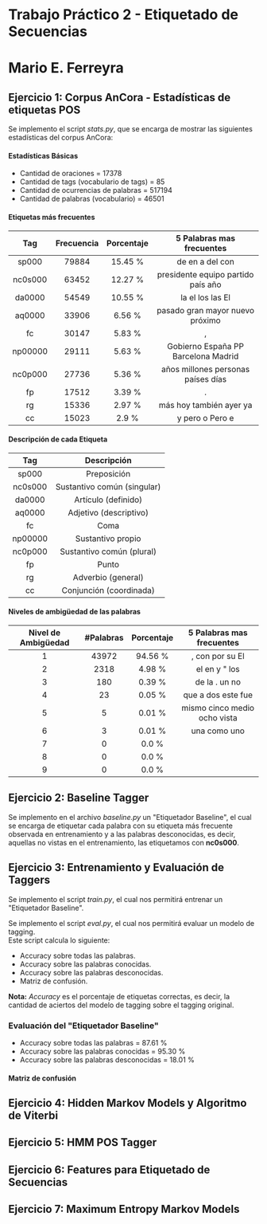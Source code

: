Trabajo Práctico 2 - Etiquetado de Secuencias
=============================================

Mario E. Ferreyra
=================


Ejercicio 1: Corpus AnCora - Estadísticas de etiquetas POS
----------------------------------------------------------
Se implemento el script *stats.py*, que se encarga de mostrar las siguientes estadísticas del corpus AnCora:


#### Estadísticas Básicas

* Cantidad de oraciones = 17378
* Cantidad de tags (vocabulario de tags) = 85
* Cantidad de ocurrencias de palabras = 517194
* Cantidad de palabras (vocabulario) = 46501


#### Etiquetas más frecuentes

|   Tag   | Frecuencia | Porcentaje |        5 Palabras mas frecuentes        |
|:-------:|:----------:|:----------:|:---------------------------------------:|
|  sp000  |   79884    |  15.45 %   | de en a del con                         |
| nc0s000 |   63452    |  12.27 %   | presidente equipo partido país año      |
| da0000  |   54549    |  10.55 %   | la el los las El                        |
| aq0000  |   33906    |   6.56 %   | pasado gran mayor nuevo próximo         |
|   fc    |   30147    |   5.83 %   | ,                                       |
| np00000 |   29111    |   5.63 %   | Gobierno España PP Barcelona Madrid     |
| nc0p000 |   27736    |   5.36 %   | años millones personas países días      |
|   fp    |   17512    |   3.39 %   | .                                       |
|   rg    |   15336    |   2.97 %   | más hoy también ayer ya                 |
|   cc    |   15023    |   2.9 %    | y pero o Pero e                         |


#### Descripción de cada Etiqueta

|   Tag   |         Descripción         |
|:-------:|:---------------------------:|
|  sp000  |         Preposición         |
| nc0s000 | Sustantivo común (singular) |
| da0000  |     Artículo (definido)     |
| aq0000  |   Adjetivo (descriptivo)    |
|   fc    |            Coma             |
| np00000 |      Sustantivo propio      |
| nc0p000 |  Sustantivo común (plural)  |
|   fp    |            Punto            |
|   rg    |     Adverbio (general)      |
|   cc    |   Conjunción (coordinada)   |


#### Niveles de ambigüedad de las palabras

| Nivel de Ambigüedad | #Palabras | Porcentaje |  5 Palabras mas frecuentes   |
|:-------------------:|:---------:|:----------:|:----------------------------:|
|          1          |   43972   |  94.56 %   | , con por su El              |
|          2          |   2318    |   4.98 %   | el en y " los                |
|          3          |    180    |   0.39 %   | de la . un no                |
|          4          |    23     |   0.05 %   | que a dos este fue           |
|          5          |     5     |   0.01 %   | mismo cinco medio ocho vista |
|          6          |     3     |   0.01 %   | una como uno                 |
|          7          |     0     |   0.0 %    |                              |
|          8          |     0     |   0.0 %    |                              |
|          9          |     0     |   0.0 %    |                              |


Ejercicio 2: Baseline Tagger
----------------------------
Se implemento en el archivo *baseline.py* un "Etiquetador Baseline", el cual se encarga de etiquetar cada palabra con su etiqueta más frecuente observada en entrenamiento y a las palabras desconocidas, es decir, aquellas no vistas en el entrenamiento, las etiquetamos con **nc0s000**.


Ejercicio 3: Entrenamiento y Evaluación de Taggers
--------------------------------------------------
Se implemento el script *train.py*, el cual nos permitirá entrenar un "Etiquetador Baseline".  

Se implemento el script *eval.py*, el cual nos permitirá evaluar un modelo de tagging.  
Este script calcula lo siguiente:

* Accuracy sobre todas las palabras.
* Accuracy sobre las palabras conocidas.
* Accuracy sobre las palabras desconocidas.
* Matriz de confusión.

__**Nota:**__ *Accuracy* es el porcentaje de etiquetas correctas, es decir, la cantidad de aciertos del modelo de tagging sobre el tagging original.


### Evaluación del "Etiquetador Baseline"
* Accuracy sobre todas las palabras = 87.61 %
* Accuracy sobre las palabras conocidas = 95.30 %
* Accuracy sobre las palabras desconocidas = 18.01 %

#### Matriz de confusión


Ejercicio 4: Hidden Markov Models y Algoritmo de Viterbi
--------------------------------------------------------



Ejercicio 5: HMM POS Tagger
---------------------------


Ejercicio 6: Features para Etiquetado de Secuencias
---------------------------------------------------



Ejercicio 7: Maximum Entropy Markov Models
------------------------------------------

